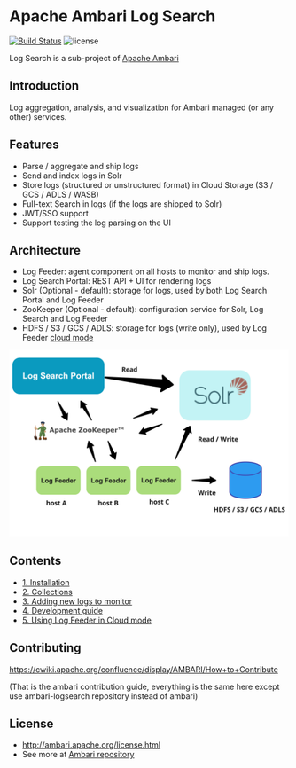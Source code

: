 # Apache Ambari Log Search
[![Build Status](https://builds.apache.org/buildStatus/icon?job=Ambari-LogSearch-master-Commit)](https://builds.apache.org/view/A/view/Ambari/job/Ambari-LogSearch-master-Commit/)
![license](http://img.shields.io/badge/license-Apache%20v2-blue.svg)

Log Search is a sub-project of [Apache Ambari](https://github.com/apache/ambari)

## Introduction

Log aggregation, analysis, and visualization for Ambari managed (or any other) services.

## Features

- Parse / aggregate and ship logs
- Send and index logs in Solr
- Store logs (structured or unstructured format) in Cloud Storage (S3 / GCS / ADLS / WASB)
- Full-text Search in logs (if the logs are shipped to Solr)
- JWT/SSO support
- Support testing the log parsing on the UI

## Architecture

- Log Feeder: agent component on all hosts to monitor and ship logs.
- Log Search Portal: REST API + UI for rendering logs
- Solr (Optional - default): storage for logs, used by both Log Search Portal and Log Feeder
- ZooKeeper (Optional - default): configuration service for Solr, Log Search and Log Feeder
- HDFS / S3 / GCS / ADLS: storage for logs (write only), used by Log Feeder [cloud mode](docs/cloud_mode.md)

![Log Search Architecture Overview](docs/images/architecture_overview.jpg)

## Contents

- [1. Installation](docs/installation.md)
- [2. Collections](docs/collections.md)
- [3. Adding new logs to monitor](docs/add_new_input.md) 
- [4. Development guide](docs/development.md)
- [5. Using Log Feeder in Cloud mode](docs/cloud_mode.md)

## Contributing

https://cwiki.apache.org/confluence/display/AMBARI/How+to+Contribute

(That is the ambari contribution guide, everything is the same here except use ambari-logsearch repository instead of ambari)

## License

- http://ambari.apache.org/license.html
- See more at [Ambari repository](https://github.com/apache/ambari)
